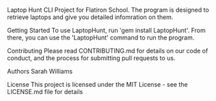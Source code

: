 Laptop Hunt
CLI Project for Flatiron School. The program is designed to retrieve laptops and give you detailed infomration on them.

Getting Started
To use LaptopHunt, run 'gem install LaptopHunt'. From there, you can use the 'LaptopHunt' command to run the program.

Contributing
Please read CONTRIBUTING.md for details on our code of conduct, and the process for submitting pull requests to us.

Authors
Sarah Williams

License
This project is licensed under the MIT License - see the LICENSE.md file for details
